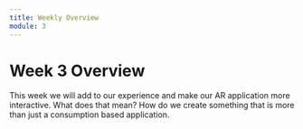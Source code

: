 ```yaml
---
title: Weekly Overview
module: 3
---
```


# Week 3 Overview <br />


This week we will add to our experience and make our AR application more interactive.  What does that mean?  How do we create something that is more than just a consumption based application.